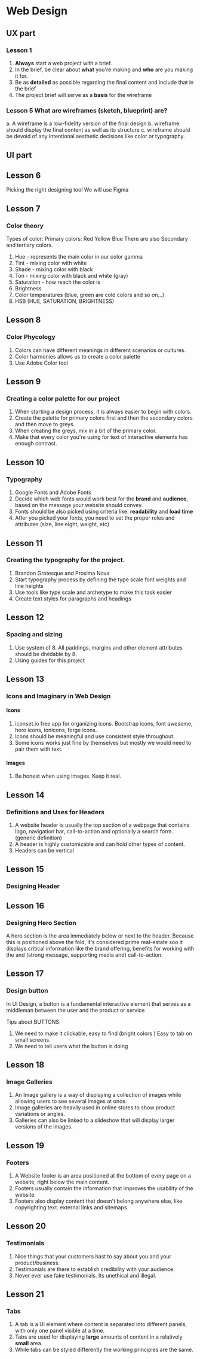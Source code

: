 # Web Design


## UX part
### Lesson 1

1. **Always** start a  web project with a brief.
2. In the brief, be clear about **what** you're making and **who** are you making it for.
3. Be as **detailed** as possible regarding the final content and include that in the brief
4. The project brief will serve as a **basis** for the wireframe


### Lesson 5 What are wireframes (sketch, blueprint) are?

a. A wireframe is a low-fidelity version of the final design
b. wireframe should display the final content as well as its structure
c. wireframe should be devoid of any intentional aesthetic decisions like color or typography.


## UI part


## Lesson 6
Picking the right designing tool
We will use Figma


## Lesson 7
### Color theory

Types of color:
Primary colors: Red Yellow Blue
There are also Secondary and tertiary colors.

1. Hue - represents the main color in our color gamma
2. Tint - mixing color with white
3. Shade - mixing color with black
4. Ton - mixing color with black and white (gray)
5. Saturation - how reach the color is
6. Brightness
7. Color temperatures (blue, green are cold colors and so on...)
8. HSB (HUE, SATURATION, BRIGHTNESS)


## Lesson 8
### Color Phycology

1. Colors can have different meanings in different scenarios or cultures.
2. Color harmonies allows us to create a color palette
3. Use Adobe Color tool


## Lesson 9
### Creating a color palette for our project

1. When starting a design process, it is always easier to begin with colors.
2. Create the palette for primary colors first and then the secondary colors and then move to greys.
3. When creating the greys, mix in a bit of the primary color.
4. Make that every color you're using for text of interactive elements has enough contrast.


## Lesson 10
### Typography

1. Google Fonts and Adobe Fonts
2. Decide which web fonts would work best for the **brand** and **audience**, based on the message your website should convey.
3. Fonts should be also picked using criteria like: **readability** and **load time**
4. After you picked your fonts, you need to set the proper roles and attributes (size, line eight, weight, etc)


## Lesson 11
### Creating the typography for the project.
1. Brandon Grotesque and Proxima Nova
2. Start typography process by defining the type scale font weights and line heights
3. Use tools like type scale and archetype to make this task easier
4. Create text styles for paragraphs and headings


## Lesson 12
### Spacing and sizing

1. Use system of 8. All paddings, margins and other element attributes should be dividable by 8.
2. Using guides for this project


## Lesson 13
### Icons and Imaginary in Web Design

#### Icons
1. iconset.io free app for organizing icons.  Bootstrap icons, font awesome, hero icons, ionicons, forge icons.
2. Icons should be meaningful and use consistent style throughout.
3. Some icons works just fine by themselves but mostly we would need to pair them with text.

#### Images
1. Be honest when using images. Keep it real. 


## Lesson 14
### Definitions and Uses for Headers

1. A website header is usually the top section of a webpage that contains logo, navigation bar, call-to-action and optionally a search form. (generic definition)
2. A header is highly customizable and can hold other types of content.
3. Headers can be vertical


## Lesson 15
### Designing Header


## Lesson 16
### Designing Hero Section

A hero section is the area immediately below or next to the header. Because this is positioned above the fold, it's considered prime real-estate soo it displays critical information like the brand offering, benefits for working with the  and (strong message, supporting media and) call-to-action.


## Lesson 17
### Design button

In UI Design, a button is a fundamental interactive element that serves as a middleman between the user and the product or service


Tips about BUTTONS:

1. We need to make it clickable, easy to find (bright colors ) Easy to tab on small screens.
2. We need to tell users what the button is doing



## Lesson 18
### Image Galleries

1. An Image gallery is a way of displaying a collection of images while allowing users to see several images at once.
2. Image galleries are heavily used in online stores to show product variations or angles.
3. Galleries can also be linked to a slideshow that will display larger versions of the images.


## Lesson 19
### Footers

1. A Website footer is an area positioned at the bottom of every page on a website, right below the main content.
2. Footers usually contain the information that improves the usability of the website.
3. Footers also display content that doesn't belong anywhere else, like copyrighting text. external links and sitemaps


## Lesson 20
### Testimonials

1. Nice things that your customers hast to say about you and your product/business.
2. Testimonials are there to establish credibility with your audience.
3. Never ever use fake testimonials. Its unethical and illegal.


## Lesson 21
### Tabs

1. A tab is a UI element where content is separated into different panels, with only one panel visible at a time.
2. Tabs are used for displaying **large** amounts of content in a relatively **small** area.
3. While tabs can be styled differently the working principles are the same.